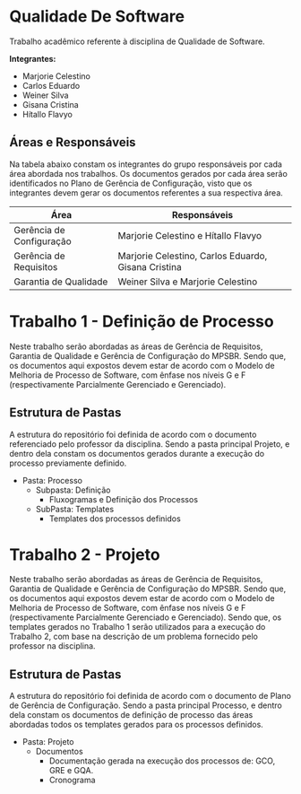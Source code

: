 # Qualidade De Software

Trabalho acadêmico referente à disciplina de Qualidade de Software.

**Integrantes:**

* Marjorie Celestino
* Carlos Eduardo
* Weiner Silva
* Gisana Cristina
* Hítallo Flavyo
  
## Áreas e Responsáveis
  
Na tabela abaixo constam os integrantes do grupo responsáveis por cada área abordada nos trabalhos. Os documentos gerados por cada área serão identificados no Plano de Gerência de Configuração, visto que os integrantes devem gerar os documentos referentes a sua respectiva área.
  
  **Área** | **Responsáveis**
  ---------|-----------------
  Gerência de Configuração | Marjorie Celestino e Hítallo Flavyo
  Gerência de Requisitos | Marjorie Celestino,  Carlos Eduardo, Gisana Cristina
  Garantia de Qualidade | Weiner Silva e Marjorie Celestino


# Trabalho 1 - Definição de Processo
Neste trabalho serão abordadas as áreas de Gerência de Requisitos, Garantia de Qualidade e Gerência de Configuração do MPSBR. Sendo que, os documentos aqui expostos devem estar de acordo com o Modelo de Melhoria de Processo de Software, com ênfase nos níveis G e F (respectivamente Parcialmente Gerenciado e Gerenciado).

## Estrutura de Pastas

A estrutura do repositório foi definida de acordo com o documento referenciado pelo professor da disciplina. Sendo a pasta principal Projeto, e dentro dela constam os documentos gerados durante a execução do processo previamente definido.

* Pasta: Processo
   * Subpasta: Definição
      * Fluxogramas e Definição dos Processos
   * SubPasta: Templates
      * Templates dos processos definidos

# Trabalho 2 - Projeto 

Neste trabalho serão abordadas as áreas de Gerência de Requisitos, Garantia de Qualidade e Gerência de Configuração do MPSBR. Sendo que, os documentos aqui expostos devem estar de acordo com o Modelo de Melhoria de Processo de Software, com ênfase nos níveis G e F (respectivamente Parcialmente Gerenciado e Gerenciado). Sendo que, os templates gerados no Trabalho 1 serão utilizados para a execução do Trabalho 2, com base na descrição de um problema fornecido pelo professor na disciplina.

## Estrutura de Pastas

A estrutura do repositório foi definida de acordo com o documento de Plano de Gerência de Configuração. Sendo a pasta principal Processo, e dentro dela constam os documentos de definição de processo das áreas abordadas todos os templates gerados para os processos definidos.

* Pasta: Projeto
   * Documentos 
      * Documentação gerada na execução dos processos de: GCO, GRE e GQA.
      * Cronograma
